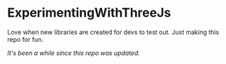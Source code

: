 # ExperimentingWithThreeJs
Love when new libraries are created for devs to test out. Just making this repo for fun.


_It's been a while since this repo was updated._
